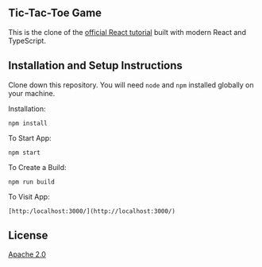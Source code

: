 ## Tic-Tac-Toe Game

This is the clone of the [official React tutorial](https://reactjs.org/tutorial/tutorial.html) built with modern React and TypeScript.

## Installation and Setup Instructions

Clone down this repository. You will need `node` and `npm` installed globally on your machine.  

Installation:

`npm install`

To Start App:

`npm start`

To Create a Build:

`npm run build`

To Visit App:

`[http:/localhost:3000/](http://localhost:3000/)`  

## License

[Apache 2.0](https://choosealicense.com/licenses/apache-2.0/)